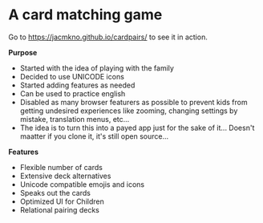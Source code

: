 # A card matching game
Go to https://jacmkno.github.io/cardpairs/ to see it in action.

**Purpose**

- Started with the idea of playing with the family
- Decided to use UNICODE icons
- Started adding features as needed
- Can be used to practice english
- Disabled as many browser featurers as possible to prevent kids from getting undesired experiences like zooming, changing settings by mistake, translation menus, etc...
- The idea is to turn this into a payed app just for the sake of it... Doesn't maatter if you clone it, it's still open source...


**Features**

- Flexible number of cards
- Extensive deck alternatives
- Unicode compatible emojis and icons
- Speaks out the cards
- Optimized UI for Children
- Relational pairing decks
